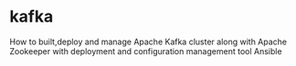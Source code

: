 # kafka
How to built,deploy and manage  Apache Kafka cluster along with Apache Zookeeper  with deployment and configuration management tool Ansible
